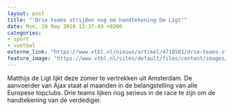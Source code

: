 ```yaml
---
layout: post
title: "'Drie teams strijden nog om handtekening De Ligt'"
date: Mon, 20 May 2019 13:37:49 +0200
categories: 
- sport 
- voetbal 
externe_link: "https://www.vtbl.nl/nieuws/artikel/4718581/drie-teams-strijden-nog-om-handtekening-de-ligt"
feature_image: "https://www.vtbl.nl/sites/default/files/content/images/2019/05/20/ANP-72845796.jpg"
---
```


Matthijs de Ligt lijkt deze zomer te vertrekken uit Amsterdam. De aanvoerder van Ajax staat al maanden in de belangstelling van alle Europese topclubs. Drie teams lijken nog serieus in de race te zijn om de handtekening van de verdediger.
